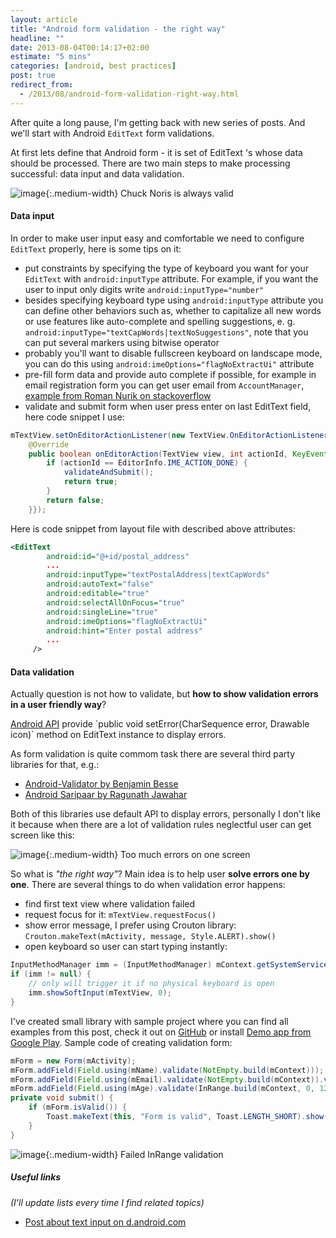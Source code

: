```yaml
---
layout: article
title: "Android form validation - the right way"
headline: ""
date: 2013-08-04T00:14:17+02:00
estimate: "5 mins"
categories: [android, best practices]
post: true
redirect_from:
  - /2013/08/android-form-validation-right-way.html
---
```


After quite a long pause, I'm getting back with new series of posts. And we'll start with Android `EditText` form validations.

At first lets define that Android form - it is set of EditText 's whose data should be processed. There are two main steps to make processing successful: data input and data validation.

![image]({{site.baseurl}}/img/posts/android-form-validation-right-way/z-validations-valid-form.png){:.medium-width}
Chuck Noris is always valid


#### Data input

In order to make user input easy and comfortable we need to configure `EditText` properly, here is some tips on it:

- put constraints by specifying the type of keyboard you want for your `EditText` with `android:inputType` attribute. For example, if you want the user to input only digits write `android:inputType="number"`
- besides specifying keyboard type using `android:inputType` attribute you can define other behaviors such as, whether to capitalize all new words or use features like auto-complete and spelling suggestions, e. g.  `android:inputType="textCapWords|textNoSuggestions"`, note that you can put several markers using bitwise operator
- probably you'll want to disable fullscreen keyboard on landscape mode, you can do this using `android:imeOptions="flagNoExtractUi"` attribute
- pre-fill form data and provide auto complete if possible, for example in email registration form you can get user email from `AccountManager`, [example from Roman Nurik on stackoverflow](http://stackoverflow.com/a/2175688/731775)
- validate and submit form when user press enter on last EditText field, here code snippet I use:

```java
mTextView.setOnEditorActionListener(new TextView.OnEditorActionListener() {
    @Override
    public boolean onEditorAction(TextView view, int actionId, KeyEvent event) {
        if (actionId == EditorInfo.IME_ACTION_DONE) {
            validateAndSubmit();
            return true;
        }
        return false;
    }});
```

Here is code snippet from layout file with described above attributes:

```xml
<EditText
        android:id="@+id/postal_address"
        ...
        android:inputType="textPostalAddress|textCapWords"
        android:autoText="false"
        android:editable="true"
        android:selectAllOnFocus="true"
        android:singleLine="true"
        android:imeOptions="flagNoExtractUi"
        android:hint="Enter postal address"
        ...
     />
```


#### Data validation

Actually question is not how to validate, but **how to show validation errors in a user friendly way**?

[Android API](http://developer.android.com/reference/android/widget/TextView.html#setError(java.lang.CharSequence)) provide `public void setError(CharSequence error, Drawable icon)` method on EditText instance to display errors.

As form validation is quite commom task there are several third party libraries for that, e.g.:

- [Android-Validator by Benjamin Besse](https://github.com/throrin19/Android-Validator)
- [Android Saripaar by Ragunath Jawahar](https://github.com/ragunathjawahar/android-saripaar)

Both of this libraries use default API to display errors, personally I don't like it because when there are a lot of validation rules neglectful user can get screen like this:


![image]({{site.baseurl}}/img/posts/android-form-validation-right-way/z-validations-bad-example.png){:.medium-width}
Too much errors on one screen


So what is *"the right way"*? Main idea is to help user **solve errors one by one**. There are several things to do when validation error happens:

- find first text view where validation failed
- request focus for it: `mTextView.requestFocus()`
- show error message, I prefer using Crouton library: `Crouton.makeText(mActivity, message, Style.ALERT).show()`
- open keyboard so user can start typing instantly:

```java
InputMethodManager imm = (InputMethodManager) mContext.getSystemService(Context.INPUT_METHOD_SERVICE);
if (imm != null) {
    // only will trigger it if no physical keyboard is open
    imm.showSoftInput(mTextView, 0);
}
```

I've created small library with sample project where you can find all examples from this post, check it out on [GitHub](https://github.com/zasadnyy/z-validations) or install [Demo app from Google Play](https://play.google.com/store/apps/details?id=ua.org.zasadnyy.sample.zvalidations). Sample code of creating validation form:

```java
mForm = new Form(mActivity);
mForm.addField(Field.using(mName).validate(NotEmpty.build(mContext)));
mForm.addField(Field.using(mEmail).validate(NotEmpty.build(mContext)).validate(IsEmail.build(mContext)));
mForm.addField(Field.using(mAge).validate(InRange.build(mContext, 0, 120)));
private void submit() {
    if (mForm.isValid()) {
        Toast.makeText(this, "Form is valid", Toast.LENGTH_SHORT).show();
    }
}
```

![image]({{site.baseurl}}/img/posts/android-form-validation-right-way/z-validations-not-in-range.png){:.medium-width}
Failed InRange validation


##### Useful links

*(I'll update lists every time I find related topics)*

- [Post about text input on d.android.com](http://developer.android.com/guide/topics/ui/controls/text.html)
